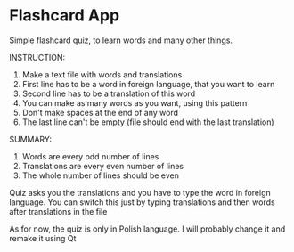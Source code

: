 # Flashcard App
Simple flashcard quiz, to learn words and many other things.

INSTRUCTION:
1. Make a text file with words and translations
2. First line has to be a word in foreign language, that you want to learn
3. Second line has to be a translation of this word
4. You can make as many words as you want, using this pattern
5. Don't make spaces at the end of any word
6. The last line can't be empty (file should end with the last translation)

SUMMARY:
1. Words are every odd number of lines
2. Translations are every even number of lines
3. The whole number of lines should be even

Quiz asks you the translations and you have to type the word in foreign language.
You can switch this just by typing translations and then words after translations in the file

As for now, the quiz is only in Polish language. I will probably change it and remake it using Qt
